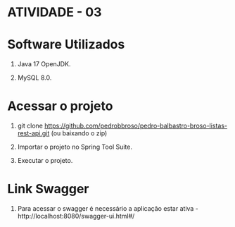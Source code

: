 # ATIVIDADE - 03

# Software Utilizados
1. Java 17 OpenJDK.

2. MySQL 8.0.

# Acessar o projeto
1. git clone https://github.com/pedrobbroso/pedro-balbastro-broso-listas-rest-api.git (ou baixando o zip)

2. Importar o projeto no Spring Tool Suite.

3. Executar o projeto.

# Link Swagger
1. Para acessar o swagger é necessário a aplicação estar ativa - http://localhost:8080/swagger-ui.html#/
